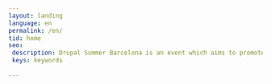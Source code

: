 ```yaml
---
layout: landing
language: en
permalink: /en/
tid: home
seo:
 description: Drupal Summer Barcelona is an event which aims to promote the use of Drupal
 keys: keywords
 
---
```

